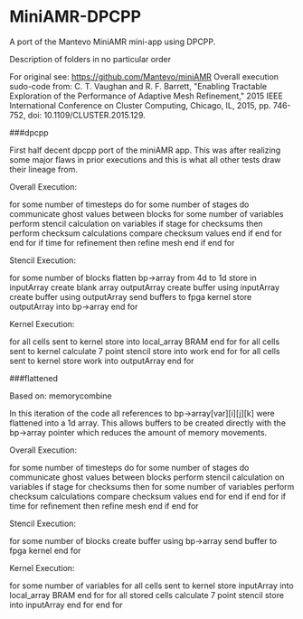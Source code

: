 # MiniAMR-DPCPP
A port of the Mantevo MiniAMR mini-app using DPCPP.

Description of folders in no particular order

For original see: https://github.com/Mantevo/miniAMR
Overall execution sudo-code from: 
C. T. Vaughan and R. F. Barrett, "Enabling Tractable Exploration of the Performance of Adaptive Mesh Refinement," 2015 IEEE International Conference on Cluster Computing, Chicago, IL, 2015, pp. 746-752, doi: 10.1109/CLUSTER.2015.129.

###dpcpp

First half decent dpcpp port of the miniAMR app. This was after realizing some major flaws in prior executions and this is what all other tests draw their lineage from.

Overall Execution:

for some number of timesteps do
  for some number of stages do
    communicate ghost values between blocks
    for some number of variables
      perform stencil calculation on variables
      if stage for checksums then
        perform checksum calculations
        compare checksum values
      end if
    end for
  end for
  if time for refinement then
    refine mesh
  end if
end for

Stencil Execution:

for some number of blocks
  flatten bp->array from 4d to 1d
  store in inputArray
  create blank array outputArray
  create buffer using inputArray
  create buffer using outputArray
  send buffers to fpga kernel
  store outputArray into bp->array
end for

Kernel Execution:

for all cells sent to kernel
  store into local_array BRAM
end for
for all cells sent to kernel
  calculate 7 point stencil
  store into work
end for
for all cells sent to kernel
  store work into outputArray
end for

###flattened

Based on: memorycombine

In this iteration of the code all references to bp->array[var][i][j][k] were flattened into a 1d array. This allows buffers to be created directly with the bp->array pointer which reduces the amount of memory movements.

Overall Execution:

for some number of timesteps do
  for some number of stages do
    communicate ghost values between blocks
    perform stencil calculation on variables
    if stage for checksums then
      for some number of variables
        perform checksum calculations
        compare checksum values
      end for
    end if
  end for
  if time for refinement then
    refine mesh
  end if
end for

Stencil Execution:

for some number of blocks
  create buffer using bp->array
  send buffer to fpga kernel
end for

Kernel Execution:

for some number of variables
  for all cells sent to kernel
    store inputArray into local_array BRAM
  end for
  for all stored cells
    calculate 7 point stencil
    store into inputArray
  end for
end for